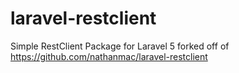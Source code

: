 laravel-restclient
==================

Simple RestClient Package for Laravel 5 forked off of https://github.com/nathanmac/laravel-restclient

